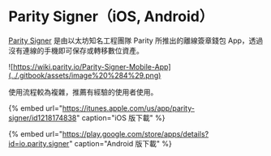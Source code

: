 # Parity Signer（iOS, Android）

[Parity Signer](https://wiki.parity.io/Parity-Signer-Mobile-App) 是由以太坊知名工程團隊 Parity 所推出的離線簽章錢包 App，透過沒有連線的手機即可保存或轉移數位資產。

![https://wiki.parity.io/Parity-Signer-Mobile-App](../.gitbook/assets/image%20%284%29.png)

使用流程較為複雜，推薦有經驗的使用者使用。

{% embed url="https://itunes.apple.com/us/app/parity-signer/id1218174838" caption="iOS 版下載" %}

{% embed url="https://play.google.com/store/apps/details?id=io.parity.signer" caption="Android 版下載" %}



